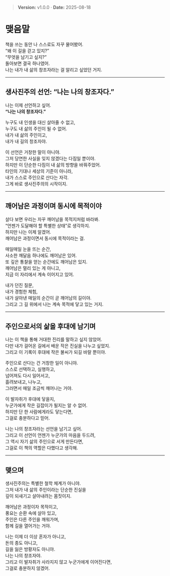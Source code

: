 > **Version:** v1.0.0 · **Date:** 2025-08-18

# 맺음말

책을 쓰는 동안 나 스스로도 자꾸 물어봤어.  
“왜 이 길을 걷고 있지?”  
“무엇을 남기고 싶지?”  
돌아보면 결국 하나였어.  
나는 내가 내 삶의 창조자라는 걸 알리고 싶었던 거지.  

---

## 생사진주의 선언: “나는 나의 창조자다.”

나는 이제 선언하고 싶어.  
**“나는 나의 창조자다.”**  

누구도 내 인생을 대신 살아줄 수 없고,  
누구도 내 삶의 주인이 될 수 없어.  
내가 내 삶의 주인이고,  
내가 내 길의 창조자야.  

이 선언은 거창한 말이 아니야.  
그저 당연한 사실을 잊지 않겠다는 다짐일 뿐이야.  
하지만 이 단순한 다짐이 내 삶의 방향을 바꿔주었어.  
타인의 기대나 세상의 기준이 아니라,  
내가 스스로 주인으로 산다는 자각.  
그게 바로 생사진주의의 시작이지.  

---

## 깨어남은 과정이며 동시에 목적이야

살다 보면 우리는 자꾸 깨어남을 목적지처럼 바라봐.  
“언젠가 도달해야 할 특별한 상태”로 생각하지.  
하지만 나는 이제 알겠어.  
깨어남은 과정이면서 동시에 목적이라는 걸.  

매일매일 눈을 뜨는 순간,  
사소한 깨달음 하나에도 깨어남은 있어.  
또 깊은 통찰을 얻는 순간에도 깨어남은 있지.  
깨어남은 멀리 있는 게 아니고,  
지금 이 자리에서 계속 이어지고 있어.  

내가 던진 질문,  
내가 경험한 체험,  
내가 살아낸 매일의 순간이 곧 깨어남의 길이야.  
그리고 그 길 위에서 나는 계속 목적에 닿고 있는 거지.  

---

## 주인으로서의 삶을 후대에 남기며

나는 이 책을 통해 거대한 진리를 말하고 싶지 않았어.  
다만 내가 걸어온 길에서 배운 작은 진실을 나누고 싶었지.  
그리고 이 기록이 후대에 작은 불씨가 되길 바랄 뿐이야.  

주인으로 산다는 건 거창한 일이 아니야.  
스스로 선택하고, 실행하고,  
넘어져도 다시 일어서고,  
흘려보내고, 나누고,  
그러면서 매일 조금씩 깨어나는 거야.  

이 발자취가 후대에 닿을지,  
누군가에게 작은 길잡이가 될지는 알 수 없어.  
하지만 단 한 사람에게라도 닿는다면,  
그걸로 충분하다고 믿어.  

나는 나의 창조자라는 선언을 남기고 싶어.  
그리고 이 선언이 언젠가 누군가의 마음을 두드려,  
그 역시 자기 삶의 주인으로 서게 만든다면,  
그걸로 이 책의 역할은 다했다고 생각해.  

---

## 맺으며

생사진주의는 특별한 철학 체계가 아니야.  
그저 내가 내 삶의 주인이라는 단순한 진실을  
깊이 되새기고 살아내려는 몸짓이지.  

깨어남은 과정이자 목적이고,  
풍요는 순환 속에 살아 있고,  
주인은 다른 주인을 깨워가며,  
함께 길을 열어가는 거야.  

나는 이제 더 이상 혼자가 아니고,  
돈의 종도 아니고,  
길을 잃은 방황자도 아니야.  
나는 나의 창조자야.  
그리고 이 발자취가 사라지지 않고 누군가에게 이어진다면,  
그걸로 충분하지 않겠어.  

